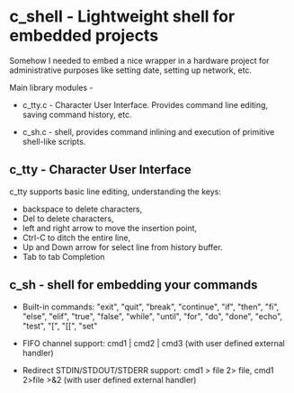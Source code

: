 # c_shell - Lightweight shell for embedded projects

Somehow I needed to embed a nice wrapper in a hardware project for administrative purposes like setting date, setting up network, etc.

Main library modules - 

- c_tty.c - Character User Interface. Provides command line editing, saving command history, etc.

- c_sh.c - shell, provides command inlining and execution of primitive shell-like scripts.

## c_tty -  Character User Interface

c_tty supports basic line editing, understanding the keys:
- backspace to delete characters,
- Del to delete characters,
- left and right arrow to move the insertion point,
-  Ctrl-C to ditch the entire line,
- Up and Down arrow for select line from history buffer.<br>
- Tab  to tab Completion

## c_sh - shell for embedding your commands

- Built-in commands: "exit", "quit", "break", "continue", "if", "then", "fi", "else", "elif", "true", "false", "while", "until", "for", "do", "done", "echo", "test", "[", "[[", "set"

- FIFO channel support:  cmd1 | cmd2 | cmd3 (with user defined external handler)
- Redirect STDIN/STDOUT/STDERR support: cmd1 > file 2> file, cmd1 2>file >&2  (with user defined external handler)



